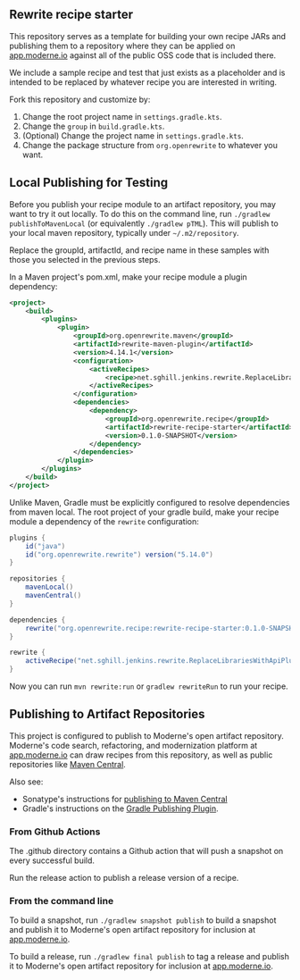 ## Rewrite recipe starter

This repository serves as a template for building your own recipe JARs and publishing them to a repository where they can be applied on [app.moderne.io](https://app.moderne.io) against all of the public OSS code that is included there.

We include a sample recipe and test that just exists as a placeholder and is intended to be replaced by whatever recipe you are interested in writing.

Fork this repository and customize by:

1. Change the root project name in `settings.gradle.kts`.
2. Change the `group` in `build.gradle.kts`.
3. (Optional) Change the project name in `settings.gradle.kts`.
4. Change the package structure from `org.openrewrite` to whatever you want.

## Local Publishing for Testing

Before you publish your recipe module to an artifact repository, you may want to try it out locally.
To do this on the command line, run `./gradlew publishToMavenLocal` (or equivalently `./gradlew pTML`).
This will publish to your local maven repository, typically under `~/.m2/repository`.

Replace the groupId, artifactId, and recipe name in these samples with those you selected in the previous steps. 

In a Maven project's pom.xml, make your recipe module a plugin dependency:
```xml
<project>
    <build>
        <plugins>
            <plugin>
                <groupId>org.openrewrite.maven</groupId>
                <artifactId>rewrite-maven-plugin</artifactId>
                <version>4.14.1</version>
                <configuration>
                    <activeRecipes>
                        <recipe>net.sghill.jenkins.rewrite.ReplaceLibrariesWithApiPlugin</recipe>
                    </activeRecipes>
                </configuration>
                <dependencies>
                    <dependency>
                        <groupId>org.openrewrite.recipe</groupId>
                        <artifactId>rewrite-recipe-starter</artifactId>
                        <version>0.1.0-SNAPSHOT</version>
                    </dependency>
                </dependencies>
            </plugin>
        </plugins>
    </build>
</project>
```

Unlike Maven, Gradle must be explicitly configured to resolve dependencies from maven local.
The root project of your gradle build, make your recipe module a dependency of the `rewrite` configuration:

```groovy
plugins {
    id("java")
    id("org.openrewrite.rewrite") version("5.14.0")
}

repositories {
    mavenLocal()
    mavenCentral()
}

dependencies {
    rewrite("org.openrewrite.recipe:rewrite-recipe-starter:0.1.0-SNAPSHOT")
}

rewrite {
    activeRecipe("net.sghill.jenkins.rewrite.ReplaceLibrariesWithApiPlugin")
}
```

Now you can run `mvn rewrite:run` or `gradlew rewriteRun` to run your recipe.

## Publishing to Artifact Repositories

This project is configured to publish to Moderne's open artifact repository.
Moderne's code search, refactoring, and modernization platform at [app.moderne.io](https://app.moderne.io) can draw recipes from this repository, as well as public repositories like [Maven Central](https://search.maven.org/).

Also see:

* Sonatype's instructions for [publishing to Maven Central](https://maven.apache.org/repository/guide-central-repository-upload.html) 
* Gradle's instructions on the [Gradle Publishing Plugin](https://docs.gradle.org/current/userguide/publishing_maven.html).

### From Github Actions

The .github directory contains a Github action that will push a snapshot on every successful build.

Run the release action to publish a release version of a recipe.

### From the command line

To build a snapshot, run `./gradlew snapshot publish` to build a snapshot and publish it to Moderne's open artifact repository for inclusion at [app.moderne.io](https://app.moderne.io).

To build a release, run `./gradlew final publish` to tag a release and publish it to Moderne's open artifact repository for inclusion at [app.moderne.io](https://app.moderne.io).
